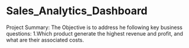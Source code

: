 # Sales_Analytics_Dashboard
Project Summary:
The Objective is to address he following key business questions:
1.Which product generate the highest revenue and profit, and what are  their associated costs.
